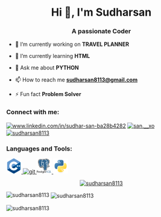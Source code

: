 <h1 align="center">Hi 👋, I'm Sudharsan</h1>
<h3 align="center">A passionate Coder</h3>

- 🔭 I’m currently working on **TRAVEL PLANNER**

- 🌱 I’m currently learning **HTML**

- 💬 Ask me about **PYTHON**

- 📫 How to reach me **sudharsan8113@gmail.com**

- ⚡ Fun fact **Problem Solver**

<h3 align="left">Connect with me:</h3>
<p align="left">
<a href="https://linkedin.com/in/www.linkedin.com/in/sudhar-san-ba28b4282" target="blank"><img align="center" src="https://raw.githubusercontent.com/rahuldkjain/github-profile-readme-generator/master/src/images/icons/Social/linked-in-alt.svg" alt="www.linkedin.com/in/sudhar-san-ba28b4282" height="30" width="40" /></a>
<a href="https://instagram.com/san.__xo" target="blank"><img align="center" src="https://raw.githubusercontent.com/rahuldkjain/github-profile-readme-generator/master/src/images/icons/Social/instagram.svg" alt="san.__xo" height="30" width="40" /></a>
<a href="https://www.hackerrank.com/sudharsan8113" target="blank"><img align="center" src="https://raw.githubusercontent.com/rahuldkjain/github-profile-readme-generator/master/src/images/icons/Social/hackerrank.svg" alt="sudharsan8113" height="30" width="40" /></a>
</p>

<h3 align="left">Languages and Tools:</h3>
<p align="left"> <a href="https://www.w3schools.com/cpp/" target="_blank" rel="noreferrer"> <img src="https://raw.githubusercontent.com/devicons/devicon/master/icons/cplusplus/cplusplus-original.svg" alt="cplusplus" width="40" height="40"/> </a> <a href="https://git-scm.com/" target="_blank" rel="noreferrer"> <img src="https://www.vectorlogo.zone/logos/git-scm/git-scm-icon.svg" alt="git" width="40" height="40"/> </a> <a href="https://www.postgresql.org" target="_blank" rel="noreferrer"> <img src="https://raw.githubusercontent.com/devicons/devicon/master/icons/postgresql/postgresql-original-wordmark.svg" alt="postgresql" width="40" height="40"/> </a> <a href="https://www.python.org" target="_blank" rel="noreferrer"> <img src="https://raw.githubusercontent.com/devicons/devicon/master/icons/python/python-original.svg" alt="python" width="40" height="40"/> </a> </p>

<p align="center"> <a href="https://github.com/ryo-ma/github-profile-trophy"><img src="https://github-profile-trophy.vercel.app/?username=sudharsan8113" alt="sudharsan8113" /></a> </p>


<p><img align="left" src="https://github-readme-stats.vercel.app/api/top-langs?username=sudharsan8113&show_icons=true&locale=en&layout=compact" alt="sudharsan8113" /></p>

<p>&nbsp;<img align="center" src="https://github-readme-stats.vercel.app/api?username=sudharsan8113&show_icons=true&locale=en" alt="sudharsan8113" /></p>

<p><img align="center" src="https://github-readme-streak-stats.herokuapp.com/?user=sudharsan8113&" alt="sudharsan8113" /></p>
